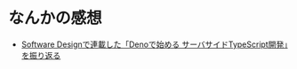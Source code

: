 # なんかの感想
- [Software Designで連載した「Denoで始める サーバサイドTypeScript開発」を振り返る](./review_of_deno_software_design.md)
